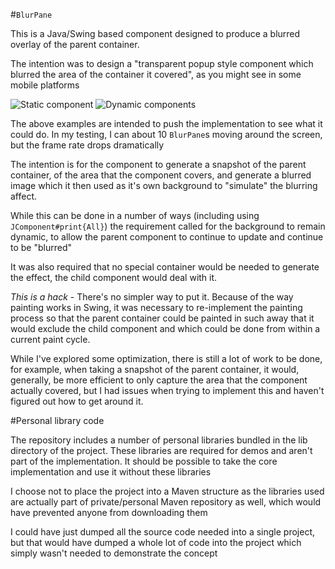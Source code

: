 #`BlurPane`

This is a Java/Swing based component designed to produce a blurred overlay of the
parent container.

The intention was to design a "transparent popup style component which blurred 
the area of the container it covered", as you might see in some mobile platforms

![Static component](https://cloud.githubusercontent.com/assets/10276932/13559010/fb57fc50-e461-11e5-8df1-990e13ebfe5b.gif)
![Dynamic components](https://cloud.githubusercontent.com/assets/10276932/13559019/2afe7b46-e462-11e5-855b-44245118bd27.gif)

The above examples are intended to push the implementation to see what it could
do. In my testing, I can about 10 `BlurPane`s moving around the screen, but the
frame rate drops dramatically

The intention is for the component to generate a snapshot of the parent container,
of the area that the component covers, and generate a blurred image which it then
used as it's own background to "simulate" the blurring affect.

While this can be done in a number of ways (including using `JComponent#print{All}`)
the requirement called for the background to remain dynamic, to allow the parent
component to continue to update and continue to be "blurred"

It was also required that no special container would be needed to generate the 
effect, the child component would deal with it.

*This is a hack* - There's no simpler way to put it. Because of the way painting
works in Swing, it was necessary to re-implement the painting process so that 
the parent container could be painted in such away that it would exclude the
child component and which could be done from within a current paint cycle.

While I've explored some optimization, there is still a lot of work to be done,
for example, when taking a snapshot of the parent container, it would, generally,
be more efficient to only capture the area that the component actually covered,
but I had issues when trying to implement this and haven't figured out how to
get around it.

#Personal library code

The repository includes a number of personal libraries bundled in the lib
directory of the project. These libraries are required for demos and aren't
part of the implementation.  It should be possible to take the core implementation
and use it without these libraries

I choose not to place the project into a Maven structure as the libraries used
are actually part of private/personal Maven repository as well, which would have
prevented anyone from downloading them

I could have just dumped all the source code needed into a single project, but 
that would have dumped a whole lot of code into the project which simply wasn't 
needed to demonstrate the concept